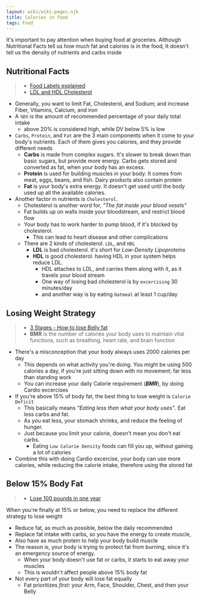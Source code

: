 ```yaml
---
layout: wiki/wiki-pages.njk
title: Calories in food
tags: Food
---
```



It's important to pay attention when buying food at groceries.
Although Nutritional Facts tell us how much fat and calories is in the food,
It doesn't tell us the density of nutrients and carbs inside

## Nutritional Facts

> - [Food Labels explained](https://hgic.clemson.edu/factsheet/food-labels-fat-cholesterol/)
> - [LDL and HDL Cholesterol](https://www.healthline.com/health/high-cholesterol/foods-to-increase-hdl)
- Generally, you want to limit Fat, Cholesterol, and Sodium; and increase Fiber, Vitamins, Calcium, and iron
- A `%DV` is the amount of recommended percentage of your daily total intake
  - above 20% is considered high, while DV below 5% is low
- `Carbs`, `Protein`, and `Fat` are the 3 main components when it come to your body's nutrients. Each of them gives you calories, and they provide different needs
  - **Carbs** is made from complex sugars. It's slower to break down than basic sugars, but provide more energy. Carbs gets stored and converted as fat, when your body has an excess.
  - **Protein** is used for building muscles in your body. It comes from meat, eggs, beans, and fish. Dairy products also contain protein
  - **Fat** is your body's extra energy. It doesn't get used until the body used up all the available calories.
- Another factor in nutrients is `Cholesterol`.
  - Cholesterol is another word for, *"The fat inside your blood vesels"*
  - Fat builds up on walls inside your bloodstream, and restrict blood flow
  - Your body has to work harder to pump blood, if it's blocked by cholesterol.
    - This can lead to heart disease and other complications
  - There are 2 kinds of cholesterol. `LDL`, and `HDL`
    - **LDL** is bad cholesterol. it's short for *Low-Density Lipoproteins*
    - **HDL** is good cholesterol. having HDL in your system helps reduce LDL.
      - HDL attaches to LDL, and carries them along with it, as it travels your blood stream
      - One way of losing bad cholesterol is by `excercising` 30 minutes/day
      - and another way is by eating `Oatmeal` at least 1 cup/day

## Losing Weight Strategy
> - [3 Stages - How to lose Belly fat](https://www.youtube.com/watch?v=E1w7_sg3nKw)
> - **BMR** is the number of calories your body uses to maintain vital functions, such as breathing, heart rate, and brain function
- There's a misconception that your body always uses 2000 calories per day
  - This depends on what activity you're doing. You might be using 500 calories a day, if you're just sitting down with no movement; far less than standing work
  - You can increase your daily Calorie requirement (***BMR***), by doing Cardio excercises
- If you're above 15% of body fat, the best thing to lose weight is `Calorie Deficit`
  - This basically means *"Eating less than what your body uses"*. Eat less carbs and fat.
  - As you eat less, your stomach shrinks, and reduce the feeling of hunger.
  - Just because you limit your calorie, doesn't mean you don't eat carbs.
    - Eating `Low Calorie Density` foods can fill you up, without gaining a lot of calories
- Combine this with doing Cardio excercise, your body can use more calories, while reducing the calorie intake, therefore using the stored fat


## Below 15% Body Fat
> - [Lose 100 pounds in one year](https://www.youtube.com/watch?v=e4xwZuIAZJM)

When you're finally at 15% or below, you need to replace the different strategy to lose weight
- Reduce fat, as much as possible, below the daily recommended
- Replace fat intake with carbs, so you have the energy to create muscle,
- Also have as much protein to help your body build muscle
- The reason is, your body is trying to protect fat from burning, since it's an emergency source of energy.
  - When your body doesn't use fat or carbs, it starts to eat away your muscles
  - This is wouldn't affect people above 15% body fat
- Not every part of your body will lose fat equally
  - Fat prioritizes *first*: your Arm, Face, Shoulder, Chest, and then your Belly